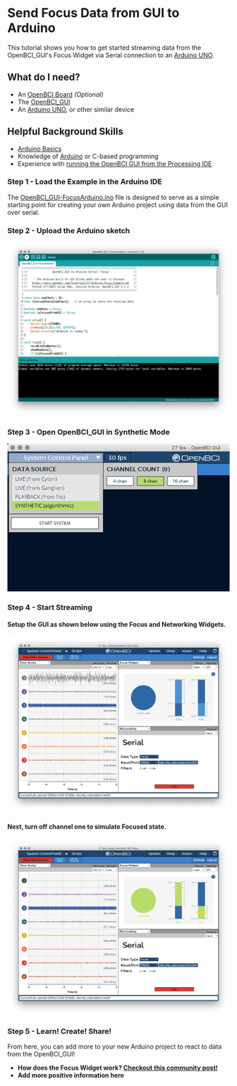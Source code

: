 # Send Focus Data from GUI to Arduino

This tutorial shows you how to get started streaming data from the OpenBCI_GUI's Focus Widget via Serial connection to an [Arduino UNO](https://store.arduino.cc/usa/arduino-uno-rev3).

## What do I need?
- An [OpenBCI Board](https://shop.openbci.com/collections/frontpage) *(Optional)*
- The [OpenBCI_GUI](https://github.com/OpenBCI/OpenBCI_GUI/releases/latest)
- An [Arduino UNO](https://store.arduino.cc/usa/arduino-uno-rev3), or other similar device




## Helpful Background Skills

* [Arduino Basics](https://www.arduino.cc/en/Guide/HomePage)
* Knowledge of [Arduino](https://www.arduino.cc/reference/en/) or C-based programming
* Experience with [running the OpenBCI GUI from the Processing IDE](https://docs.openbci.com/OpenBCI%20Software/01-OpenBCI_GUI#the-openbci-gui-running-the-openbci-gui-from-the-processing-ide)


### Step 1 - Load the Example in the Arduino IDE

The [OpenBCI_GUI-FocusArduino.ino](../assets/files/OpenBCI_GUI-FocusArduino/OpenBCI_GUI-FocusArduino.ino) file is designed to serve as a simple starting point for creating your own Arduino project using data from the GUI over serial.


### Step 2 - Upload the Arduino sketch

![OpenBCI Serial Not Focused](../assets/images/gui_arduino_uploadArduinoSketch.png)


### Step 3 - Open OpenBCI_GUI in Synthetic Mode
![OpenBCI Serial Not Focused](../assets/images/gui_arduino_selectSyntheticMode.png)


### Step 4 - Start Streaming

#### Setup the GUI as shown below using the Focus and Networking Widgets.
![OpenBCI Serial Not Focused](../assets/images/gui_arduino_serial_notFocused.png)
#### Next, turn off channel one to simulate Focused state.
![OpenBCI Serial Not Focused](../assets/images/gui_arduino_serial_Focused.png)



### Step 5 - Learn! Create! Share!

From here, you can add more to your new Arduino project to react to data from the OpenBCI_GUI!

 - **How does the Focus Widget work? [Checkout this community post!](https://openbci.com/community/using-openbci-guis-focus-widget-to-harness-alpha-and-beta-waves/)**
  - **Add more positive information here**

